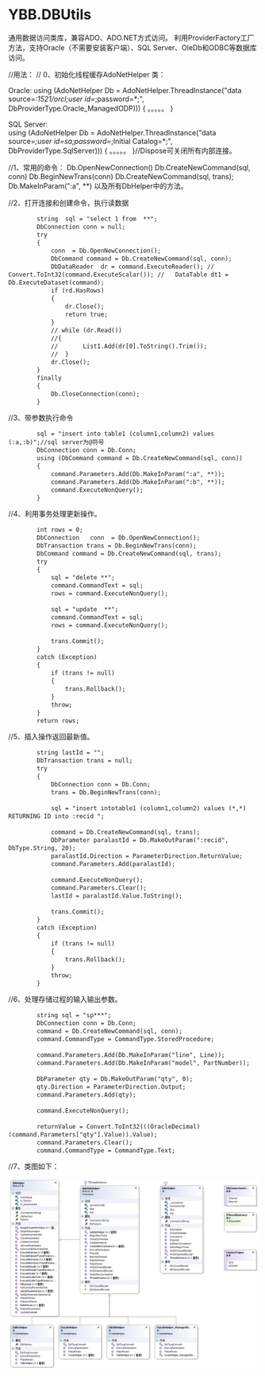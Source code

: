 # YBB.DBUtils
通用数据访问类库，兼容ADO、ADO.NET方式访问。
利用ProviderFactory工厂方法，支持Oracle（不需要安装客户端）、SQL Server、OleDb和ODBC等数据库访问。

//用法：
// 0、初始化线程缓存AdoNetHelper 类：

Oracle:
           using (AdoNetHelper   Db = AdoNetHelper.ThreadInstance("data source=*:1521/orcl;user id=*;password=*;", DbProviderType.Oracle_ManagedODP)))
            {
            。。。。。
            }

SQL Server:          
           using (AdoNetHelper   Db = AdoNetHelper.ThreadInstance("data source=*;user id=sa;password=*;Initial Catalog=*;", DbProviderType.SqlServer)))
            {
            。。。。。
            }//Dispose可关闭所有内部连接。
            
//1、常用的命令：
            Db.OpenNewConnection()
            Db.CreateNewCommand(sql, conn)
            Db.BeginNewTrans(conn)
            Db.CreateNewCommand(sql, trans);
            Db.MakeInParam(":a", **)
            以及所有DbHelper中的方法。

 
//2、打开连接和创建命令，执行读数据

            string  sql = "select 1 from  **";
            DbConnection conn = null;
            try
            {
                conn  = Db.OpenNewConnection();
                DbCommand command = Db.CreateNewCommand(sql, conn);
                DbDataReader  dr = command.ExecuteReader(); //   Convert.ToInt32(command.ExecuteScalar()); //   DataTable dt1 = Db.ExecuteDataset(command);
                if (rd.HasRows)
                {
                    dr.Close();
                    return true;
                }
                // while (dr.Read())
                //{
                //       List1.Add(dr[0].ToString().Trim());
                //  }
                dr.Close();
            }
            finally
            {
                Db.CloseConnection(conn);
            }

//3、带参数执行命令

            sql = "insert into table1 (column1,column2) values (:a,:b)";//sql server为@符号
            DbConnection conn = Db.Conn;
            using (DbCommand command = Db.CreateNewCommand(sql, conn))
            {
                command.Parameters.Add(Db.MakeInParam(":a", **));
                command.Parameters.Add(Db.MakeInParam(":b", **));
                command.ExecuteNonQuery();
            }

//4、利用事务处理更新操作。

            int rows = 0;
            DbConnection   conn  = Db.OpenNewConnection();
            DbTransaction trans = Db.BeginNewTrans(conn);
            DbCommand command = Db.CreateNewCommand(sql, trans);
            try
            {  
                sql = "delete **";
                command.CommandText = sql;
                rows = command.ExecuteNonQuery();

                sql = "update  **";
                command.CommandText = sql;
                rows = command.ExecuteNonQuery();
             
                trans.Commit();
            }
            catch (Exception)
            {
                if (trans != null)
                {
                    trans.Rollback();
                }
                throw;
            }
            return rows;

//5、插入操作返回最新值。

            string lastId = "";
            DbTransaction trans = null;
            try
            {
                DbConnection conn = Db.Conn;
                trans = Db.BeginNewTrans(conn);

                sql = "insert intotable1 (column1,column2) values (*,*) RETURNING ID into :recid ";

                command = Db.CreateNewCommand(sql, trans);
                DbParameter paralastId = Db.MakeOutParam(":recid", DbType.String, 20);
                paralastId.Direction = ParameterDirection.ReturnValue;
                command.Parameters.Add(paralastId);

                command.ExecuteNonQuery();
                command.Parameters.Clear();
                lastId = paralastId.Value.ToString();

                trans.Commit();
            }
            catch (Exception)
            {
                if (trans != null)
                {
                    trans.Rollback();
                }
                throw;
            }

//6、处理存储过程的输入输出参数。

            string sql = "sp***";
            DbConnection conn = Db.Conn;
            command = Db.CreateNewCommand(sql, conn);
            command.CommandType = CommandType.StoredProcedure;

            command.Parameters.Add(Db.MakeInParam("line", Line));
            command.Parameters.Add(Db.MakeInParam("model", PartNumber));

            DbParameter qty = Db.MakeOutParam("qty", 0);
            qty.Direction = ParameterDirection.Output;
            command.Parameters.Add(qty);

            command.ExecuteNonQuery();

            returnValue = Convert.ToInt32(((OracleDecimal)(command.Parameters["qty"].Value)).Value);
            command.Parameters.Clear();
            command.CommandType = CommandType.Text;
            
//7、类图如下：

![](https://github.com/BobinYang/YBB.DBUtils/blob/master/screenshots/ClassDiagram1.png?raw=true) 
